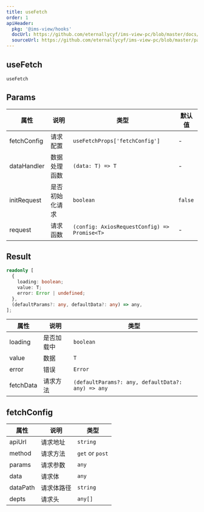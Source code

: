 ```yaml
---
title: useFetch
order: 1
apiHeader:
  pkg: '@ims-view/hooks'
  docUrl: https://github.com/eternallycyf/ims-view-pc/blob/master/docs/hooks/useFetch.md
  sourceUrl: https://github.com/eternallycyf/ims-view-pc/blob/master/packages/hooks/src/useFetch.ts
---
```


## useFetch

<code src='./demo/useFetch.tsx'>useFetch</code>

## Params

| 属性        | 说明           | 类型                                         | 默认值  |
| ----------- | -------------- | -------------------------------------------- | ------- |
| fetchConfig | 请求配置       | `useFetchProps['fetchConfig']`               | -       |
| dataHandler | 数据处理函数   | `(data: T) => T`                             | -       |
| initRequest | 是否初始化请求 | `boolean`                                    | `false` |
| request     | 请求函数       | `(config: AxiosRequestConfig) => Promise<T>` | -       |

## Result

```ts
readonly [
  {
    loading: boolean;
    value: T;
    error: Error | undefined;
  },
  (defaultParams?: any, defaultData?: any) => any,
];
```

| 属性      | 说明       | 类型                                              |
| --------- | ---------- | ------------------------------------------------- |
| loading   | 是否加载中 | `boolean`                                         |
| value     | 数据       | `T`                                               |
| error     | 错误       | `Error`                                           |
| fetchData | 请求方法   | `(defaultParams?: any, defaultData?: any) => any` |

## fetchConfig

| 属性     | 说明       | 类型            |
| -------- | ---------- | --------------- |
| apiUrl   | 请求地址   | `string`        |
| method   | 请求方法   | `get` or `post` |
| params   | 请求参数   | `any`           |
| data     | 请求体     | `any`           |
| dataPath | 请求体路径 | `string`        |
| depts    | 请求头     | `any[]`         |
